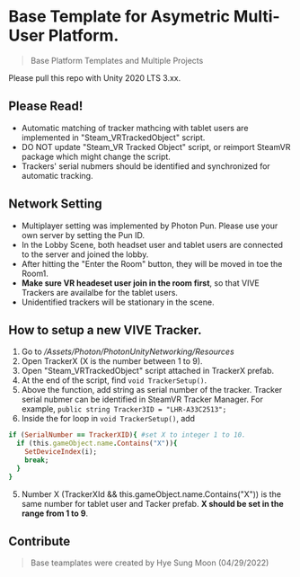 # Base Template for Asymetric Multi-User Platform.
> Base Platform Templates and Multiple Projects
> 
Please pull this repo with Unity 2020 LTS 3.xx. 

## Please Read!
- Automatic matching of tracker mathcing with tablet users are implemented in "Steam_VRTrackedObject" script.
- DO NOT update "Steam_VR Tracked Object" script, or reimport SteamVR package which might change the script.
- Trackers' serial nubmers should be identified and synchronized for automatic tracking.


## Network Setting
- Multiplayer setting was implemented by Photon Pun. Please use your own server by setting the Pun ID.
- In the Lobby Scene, both headset user and tablet users are connected to the server and joined the lobby.
- After hitting the "Enter the Room" button, they will be moved in toe the Room1.
- **Make sure VR headeset user join in the room first**, so that VIVE Trackers are availalbe for the tablet users.
- Unidentified trackers will be stationary in the scene. 

## How to setup a new VIVE Tracker.
1. Go to */Assets/Photon/PhotonUnityNetworking/Resources*
2. Open TrackerX (X is the number between 1 to 9).
3. Open "Steam_VRTrackedObject" script attached in TrackerX prefab.
4. At the end of the script, find ```void TrackerSetup()```.
5. Above the function, add string as serial number of the tracker. Tracker serial nubmer can be identified in SteamVR Tracker Manager. For example, ```public string Tracker3ID = "LHR-A33C2513";```
6. Inside the for loop in ```void TrackerSetup()```, add 
```ruby
if (SerialNumber == TrackerXID){ #set X to integer 1 to 10.
  if (this.gameObject.name.Contains("X")){
    SetDeviceIndex(i);
    break;
  }
}
```
5. Number X (TrackerXId && this.gameObject.name.Contains("X")) is the same number for tablet user and Tacker prefab. **X should be set in the range from 1 to 9**.

## Contribute
> Base teamplates were created by Hye Sung Moon (04/29/2022)
